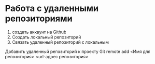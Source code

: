 # Работа с удаленными репозиториями
1. создать аккаунт на Github
2. Создать локальный репозиторий
3. Связать удаленный репозиторий с локальным

Добавить удаленный репозиторий к проекту
Git remote add <Имя для репозитория> <url-адрес репозитория>
